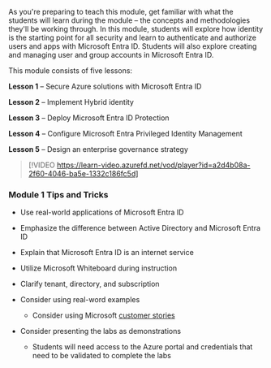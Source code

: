 As you're preparing to teach this module, get familiar with what the students will learn during the module – the concepts and methodologies they'll be working through. In this module, students will explore how identity is the starting point for all security and learn to authenticate and authorize users and apps with Microsoft Entra ID. Students will also explore creating and managing user and group accounts in Microsoft Entra ID.  

This module consists of five lessons: 

**Lesson 1** – Secure Azure solutions with Microsoft Entra ID 

**Lesson 2** – Implement Hybrid identity 

**Lesson 3** – Deploy Microsoft Entra ID Protection 

**Lesson 4** – Configure Microsoft Entra Privileged Identity Management 

**Lesson 5** – Design an enterprise governance strategy 

> [!VIDEO https://learn-video.azurefd.net/vod/player?id=a2d4b08a-2f60-4046-ba5e-1332c186fc5d] 

### Module 1 Tips and Tricks 

- Use real-world applications of Microsoft Entra ID 

- Emphasize the difference between Active Directory and Microsoft Entra ID 

- Explain that Microsoft Entra ID is an internet service  

- Utilize Microsoft Whiteboard during instruction 

- Clarify tenant, directory, and subscription 

- Consider using real-word examples  

  - Consider using Microsoft [customer stories](https://azure.microsoft.com/resources/customer-stories/) 

- Consider presenting the labs as demonstrations  

  - Students will need access to the Azure portal and credentials that need to be validated to complete the labs  
